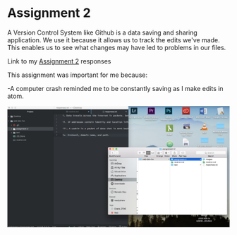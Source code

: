 # Assignment 2

A Version Control System like Github is a data saving and sharing application. We use it because it allows us to track the edits we've made. This enables us to see what changes may have led to problems in our files.

Link to my [Assignment 2](./responses.txt) responses

This assignment was important for me because:

-A computer crash reminded me to be constantly saving as I make edits in atom.

![Image of my atom editor](./images/screenshot2.png)
